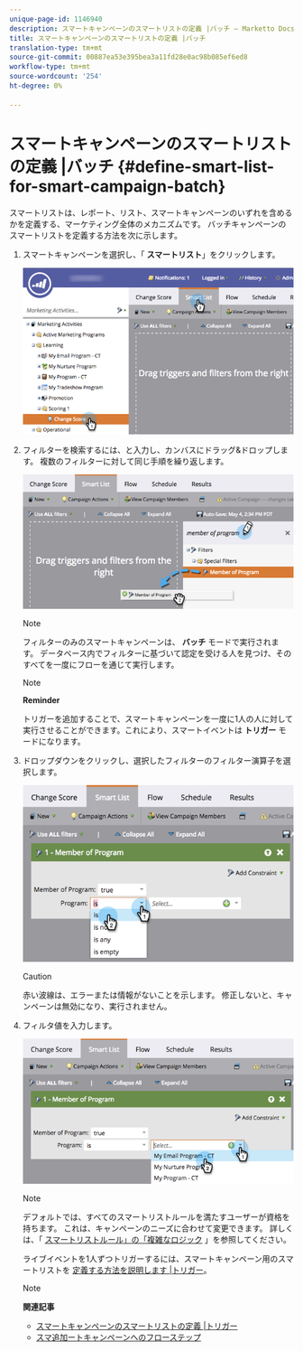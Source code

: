 ```yaml
---
unique-page-id: 1146940
description: スマートキャンペーンのスマートリストの定義 |バッチ — Marketto Docs — 製品ドキュメント
title: スマートキャンペーンのスマートリストの定義 |バッチ
translation-type: tm+mt
source-git-commit: 00887ea53e395bea3a11fd28e0ac98b085ef6ed8
workflow-type: tm+mt
source-wordcount: '254'
ht-degree: 0%

---
```



# スマートキャンペーンのスマートリストの定義 |バッチ {#define-smart-list-for-smart-campaign-batch}

スマートリストは、レポート、リスト、スマートキャンペーンのいずれを含めるかを定義する、マーケティング全体のメカニズムです。 バッチキャンペーンのスマートリストを定義する方法を次に示します。

1. スマートキャンペーンを選択し、「 **スマートリスト**」をクリックします。

   ![](assets/campaignchoose-hand.png)

1. フィルターを検索するには、と入力し、カンバスにドラッグ&amp;ドロップします。 複数のフィルターに対して同じ手順を繰り返します。

   ![](assets/dragin.png)

   >[!NOTE]
   >
   >フィルターのみのスマートキャンペーンは、 **バッチ** モードで実行されます。 データベース内でフィルターに基づいて認定を受ける人を見つけ、そのすべてを一度にフローを通じて実行します。

   >[!NOTE]
   >
   >**Reminder**
   >
   >
   >トリガーを追加することで、スマートキャンペーンを一度に1人の人に対して実行させることができます。これにより、スマートイベントは **トリガー** モードになります。

1. ドロップダウンをクリックし、選択したフィルターのフィルター演算子を選択します。

   ![](assets/programdropdown-hands.png)

   >[!CAUTION]
   >
   >赤い波線は、エラーまたは情報がないことを示します。 修正しないと、キャンペーンは無効になり、実行されません。

1. フィルタ値を入力します。

   ![](assets/chooseprogram.png)

   >[!NOTE]
   >
   >デフォルトでは、すべてのスマートリストルールを満たすユーザーが資格を持ちます。 これは、キャンペーンのニーズに合わせて変更できます。 詳しくは、「 [スマートリストルール」の「複雑なロジック](../../../../product-docs/core-marketo-concepts/smart-lists-and-static-lists/using-smart-lists/using-advanced-smart-list-rule-logic.md) 」を参照してください。

   ライブイベントを1人ずつトリガーするには、スマートキャンペーン用のスマートリストを [定義する方法を説明します |トリガー](define-smart-list-for-smart-campaign-trigger.md)。

   >[!NOTE]
   >
   >**関連記事**
   >
   >    
   >    
   >    * [スマートキャンペーンのスマートリストの定義 |トリガー](define-smart-list-for-smart-campaign-trigger.md)
   >    * [スマ追加ートキャンペーンへのフローステップ](../../../../product-docs/core-marketo-concepts/smart-campaigns/flow-actions/add-a-flow-step-to-a-smart-campaign.md)


